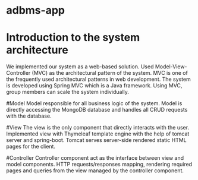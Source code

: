 # adbms-app

# Introduction to the system architecture
We implemented our system as a web-based solution. Used Model-View-Controller (MVC) as the architectural pattern of the system. MVC is one of the frequently used architectural patterns in web development. The system is developed using Spring MVC which is a Java framework. Using MVC, group members can scale the system individually.

#Model
Model responsible for all business logic of the system. Model is directly accessing the MongoDB database and handles all CRUD requests with the database.

#View
The view is the only component that directly interacts with the user. Implemented view with Thymeleaf template engine with the help of tomcat server and spring-boot. Tomcat serves server-side rendered static HTML pages for the client.

#Controller
Controller component act as the interface between view and model components. HTTP requests/responses mapping, rendering required pages and queries from the view managed by the controller component.
